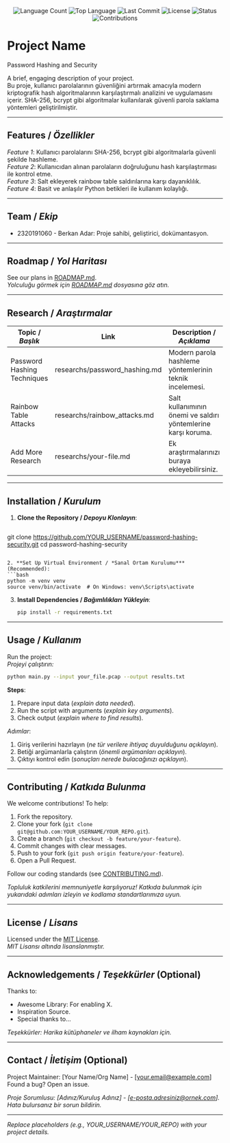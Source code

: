 <div align="center">
  <img src="https://img.shields.io/github/languages/count/keyvanarasteh/Project?style=flat-square&color=blueviolet" alt="Language Count">
  <img src="https://img.shields.io/github/languages/top/keyvanarasteh/Project?style=flat-square&color=1e90ff" alt="Top Language">
  <img src="https://img.shields.io/github/last-commit/keyvanarasteh/Project?style=flat-square&color=ff69b4" alt="Last Commit">
  <img src="https://img.shields.io/github/license/keyvanarasteh/Project?style=flat-square&color=yellow" alt="License">
  <img src="https://img.shields.io/badge/Status-Active-green?style=flat-square" alt="Status">
  <img src="https://img.shields.io/badge/Contributions-Welcome-brightgreen?style=flat-square" alt="Contributions">
</div>

# Project Name
Password Hashing and Security

A brief, engaging description of your project.  
Bu proje, kullanıcı parolalarının güvenliğini artırmak amacıyla modern kriptografik hash algoritmalarının karşılaştırmalı analizini ve uygulamasını içerir. SHA-256, bcrypt gibi algoritmalar kullanılarak güvenli parola saklama yöntemleri geliştirilmiştir.


---

## Features / *Özellikler*

*Feature 1*: Kullanıcı parolalarını SHA-256, bcrypt gibi algoritmalarla güvenli şekilde hashleme.  
*Feature 2*: Kullanıcıdan alınan parolaların doğruluğunu hash karşılaştırması ile kontrol etme.  
*Feature 3*: Salt ekleyerek rainbow table saldırılarına karşı dayanıklılık.  
*Feature 4*: Basit ve anlaşılır Python betikleri ile kullanım kolaylığı.  

---



## Team / *Ekip*

- 2320191060 - Berkan Adar:  Proje sahibi, geliştirici, dokümantasyon.  
 
  

---

## Roadmap / *Yol Haritası*

See our plans in [ROADMAP.md](ROADMAP.md).  
*Yolculuğu görmek için [ROADMAP.md](ROADMAP.md) dosyasına göz atın.*

---

## Research / *Araştırmalar*

| Topic / *Başlık*        | Link                                    | Description / *Açıklama*                        |
|-------------------------|-----------------------------------------|------------------------------------------------|
| Password Hashing Techniques   | researchs/password_hashing.md       | Modern parola hashleme yöntemlerinin teknik incelemesi.     |
| Rainbow Table Attacks         | researchs/rainbow_attacks.md        | Salt kullanımının önemi ve saldırı yöntemlerine karşı koruma.|
| Add More Research             | researchs/your-file.md              | Ek araştırmalarınızı buraya ekleyebilirsiniz.               |

---

## Installation / *Kurulum*

1. **Clone the Repository / *Depoyu Klonlayın***:  
   ```bash
git clone https://github.com/YOUR_USERNAME/password-hashing-security.git
cd password-hashing-security
  
   ```

2. **Set Up Virtual Environment / *Sanal Ortam Kurulumu*** (Recommended):  
   ```bash
   python -m venv venv
   source venv/bin/activate  # On Windows: venv\Scripts\activate
   ```

3. **Install Dependencies / *Bağımlılıkları Yükleyin***:  
   ```bash
   pip install -r requirements.txt
   ```

---

## Usage / *Kullanım*

Run the project:  
*Projeyi çalıştırın:*

```bash
python main.py --input your_file.pcap --output results.txt
```

**Steps**:  
1. Prepare input data (*explain data needed*).  
2. Run the script with arguments (*explain key arguments*).  
3. Check output (*explain where to find results*).  

*Adımlar*:  
1. Giriş verilerini hazırlayın (*ne tür verilere ihtiyaç duyulduğunu açıklayın*).  
2. Betiği argümanlarla çalıştırın (*önemli argümanları açıklayın*).  
3. Çıktıyı kontrol edin (*sonuçları nerede bulacağınızı açıklayın*).

---

## Contributing / *Katkıda Bulunma*

We welcome contributions! To help:  
1. Fork the repository.  
2. Clone your fork (`git clone git@github.com:YOUR_USERNAME/YOUR_REPO.git`).  
3. Create a branch (`git checkout -b feature/your-feature`).  
4. Commit changes with clear messages.  
5. Push to your fork (`git push origin feature/your-feature`).  
6. Open a Pull Request.  

Follow our coding standards (see [CONTRIBUTING.md](CONTRIBUTING.md)).  

*Topluluk katkilerini memnuniyetle karşılıyoruz! Katkıda bulunmak için yukarıdaki adımları izleyin ve kodlama standartlarımıza uyun.*

---

## License / *Lisans*

Licensed under the [MIT License](LICENSE.md).  
*MIT Lisansı altında lisanslanmıştır.*

---

## Acknowledgements / *Teşekkürler* (Optional)

Thanks to:  
- Awesome Library: For enabling X.  
- Inspiration Source.  
- Special thanks to...  

*Teşekkürler: Harika kütüphaneler ve ilham kaynakları için.*

---

## Contact / *İletişim* (Optional)

Project Maintainer: [Your Name/Org Name] - [your.email@example.com]  
Found a bug? Open an issue.  

*Proje Sorumlusu: [Adınız/Kuruluş Adınız] - [e-posta.adresiniz@ornek.com]. Hata bulursanız bir sorun bildirin.*

---

*Replace placeholders (e.g., YOUR_USERNAME/YOUR_REPO) with your project details.*
